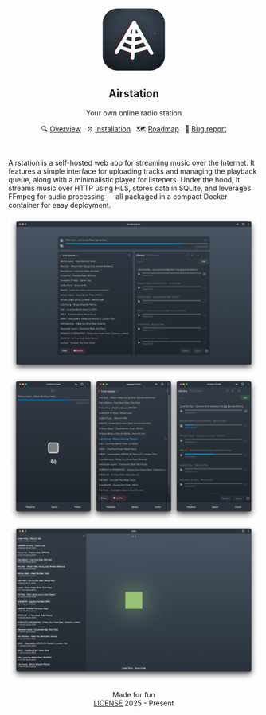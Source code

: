 <br>
<p align="center">
  <a href="https://github.com/cheatsnake/airstation">
    <img src="./docs/images/logo.png" alt="logo" height="128">
  </a>
</p>

<h2 align="center">Airstation</h2>
<p align="center">Your own online radio station</p>
<p align="center">
🔍 <a href="./docs/overview.md">Overview</a>
&nbsp; ⚙️ <a href="./docs/installation.md">Installation</a>
&nbsp; 🗺️ <a href="https://github.com/cheatsnake/airstation/issues/new">Roadmap</a>
&nbsp; 🚨 <a href="https://github.com/cheatsnake/airstation/issues/new">Bug report</a>
</p>
<br />

Airstation is a self-hosted web app for streaming music over the Internet. It features a simple interface for uploading tracks and managing the playback queue, along with a minimalistic player for listeners. Under the hood, it streams music over HTTP using HLS, stores data in SQLite, and leverages FFmpeg for audio processing — all packaged in a compact Docker container for easy deployment.

<img src="./docs/images/screenshot01.png" alt="Web studio screenshot"/>
<img src="./docs/images/screenshot02.png" alt="Web studio mobile screenshot"/>
<img src="./docs/images/screenshot03.png" alt="Web player screenshot"/>

<p></p>
<div align="center">Made for fun</div>
<div align="center"><a href="https://github.com/cheatsnake/airstation/blob/master/LICENSE">LICENSE</a> 2025 - Present</div